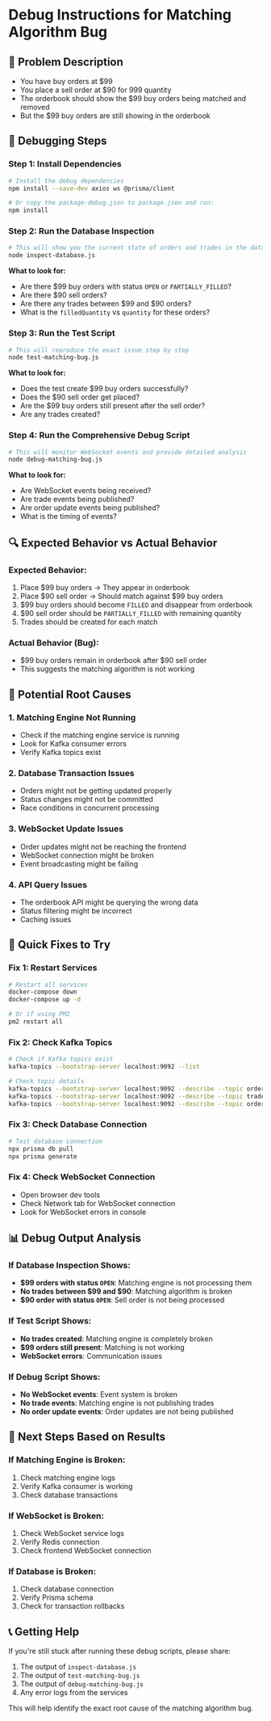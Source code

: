 # Debug Instructions for Matching Algorithm Bug

## 🚨 Problem Description

- You have buy orders at $99
- You place a sell order at $90 for 999 quantity
- The orderbook should show the $99 buy orders being matched and removed
- But the $99 buy orders are still showing in the orderbook

## 🔧 Debugging Steps

### Step 1: Install Dependencies

```bash
# Install the debug dependencies
npm install --save-dev axios ws @prisma/client

# Or copy the package-debug.json to package.json and run:
npm install
```

### Step 2: Run the Database Inspection

```bash
# This will show you the current state of orders and trades in the database
node inspect-database.js
```

**What to look for:**

- Are there $99 buy orders with status `OPEN` or `PARTIALLY_FILLED`?
- Are there $90 sell orders?
- Are there any trades between $99 and $90 orders?
- What is the `filledQuantity` vs `quantity` for these orders?

### Step 3: Run the Test Script

```bash
# This will reproduce the exact issue step by step
node test-matching-bug.js
```

**What to look for:**

- Does the test create $99 buy orders successfully?
- Does the $90 sell order get placed?
- Are the $99 buy orders still present after the sell order?
- Are any trades created?

### Step 4: Run the Comprehensive Debug Script

```bash
# This will monitor WebSocket events and provide detailed analysis
node debug-matching-bug.js
```

**What to look for:**

- Are WebSocket events being received?
- Are trade events being published?
- Are order update events being published?
- What is the timing of events?

## 🔍 Expected Behavior vs Actual Behavior

### Expected Behavior:

1. Place $99 buy orders → They appear in orderbook
2. Place $90 sell order → Should match against $99 buy orders
3. $99 buy orders should become `FILLED` and disappear from orderbook
4. $90 sell order should be `PARTIALLY_FILLED` with remaining quantity
5. Trades should be created for each match

### Actual Behavior (Bug):

- $99 buy orders remain in orderbook after $90 sell order
- This suggests the matching algorithm is not working

## 🚨 Potential Root Causes

### 1. Matching Engine Not Running

- Check if the matching engine service is running
- Look for Kafka consumer errors
- Verify Kafka topics exist

### 2. Database Transaction Issues

- Orders might not be getting updated properly
- Status changes might not be committed
- Race conditions in concurrent processing

### 3. WebSocket Update Issues

- Order updates might not be reaching the frontend
- WebSocket connection might be broken
- Event broadcasting might be failing

### 4. API Query Issues

- The orderbook API might be querying the wrong data
- Status filtering might be incorrect
- Caching issues

## 🔧 Quick Fixes to Try

### Fix 1: Restart Services

```bash
# Restart all services
docker-compose down
docker-compose up -d

# Or if using PM2
pm2 restart all
```

### Fix 2: Check Kafka Topics

```bash
# Check if Kafka topics exist
kafka-topics --bootstrap-server localhost:9092 --list

# Check topic details
kafka-topics --bootstrap-server localhost:9092 --describe --topic orders.new
kafka-topics --bootstrap-server localhost:9092 --describe --topic trades.executed
kafka-topics --bootstrap-server localhost:9092 --describe --topic orders.updated
```

### Fix 3: Check Database Connection

```bash
# Test database connection
npx prisma db pull
npx prisma generate
```

### Fix 4: Check WebSocket Connection

- Open browser dev tools
- Check Network tab for WebSocket connection
- Look for WebSocket errors in console

## 📊 Debug Output Analysis

### If Database Inspection Shows:

- **$99 orders with status `OPEN`**: Matching engine is not processing them
- **No trades between $99 and $90**: Matching algorithm is broken
- **$90 order with status `OPEN`**: Sell order is not being processed

### If Test Script Shows:

- **No trades created**: Matching engine is completely broken
- **$99 orders still present**: Matching is not working
- **WebSocket errors**: Communication issues

### If Debug Script Shows:

- **No WebSocket events**: Event system is broken
- **No trade events**: Matching engine is not publishing trades
- **No order update events**: Order updates are not being published

## 🎯 Next Steps Based on Results

### If Matching Engine is Broken:

1. Check matching engine logs
2. Verify Kafka consumer is working
3. Check database transactions

### If WebSocket is Broken:

1. Check WebSocket service logs
2. Verify Redis connection
3. Check frontend WebSocket connection

### If Database is Broken:

1. Check database connection
2. Verify Prisma schema
3. Check for transaction rollbacks

## 📞 Getting Help

If you're still stuck after running these debug scripts, please share:

1. The output of `inspect-database.js`
2. The output of `test-matching-bug.js`
3. The output of `debug-matching-bug.js`
4. Any error logs from the services

This will help identify the exact root cause of the matching algorithm bug.
